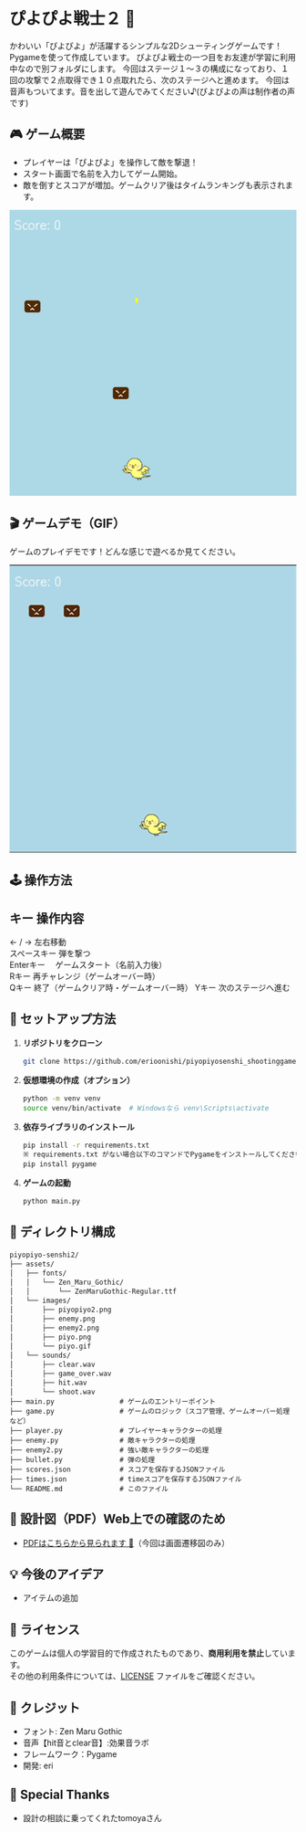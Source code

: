 # ぴよぴよ戦士２ 🐥

かわいい「ぴよぴよ」が活躍するシンプルな2Dシューティングゲームです！Pygameを使って作成しています。
ぴよぴよ戦士の一つ目をお友達が学習に利用中なので別フォルダにします。
今回はステージ１～３の構成になっており、１回の攻撃で２点取得でき１０点取れたら、次のステージへと進めます。
今回は音声もついてます。音を出して遊んでみてください♪(ぴよぴよの声は制作者の声です)


## 🎮 ゲーム概要

- プレイヤーは「ぴよぴよ」を操作して敵を撃退！
- スタート画面で名前を入力してゲーム開始。
- 敵を倒すとスコアが増加。ゲームクリア後はタイムランキングも表示されます。

![screenshot](assets/images/piyo.png)  

## 🎬 ゲームデモ（GIF）

ゲームのプレイデモです！どんな感じで遊べるか見てください。

![ぴよぴよ戦士デモ](assets/images/piyo.gif)

## 🕹️ 操作方法

 キー           操作内容                          
-------------------------------------------------
 ← / →          左右移動                          
 スペースキー    弾を撃つ                          
 Enterキー    　ゲームスタート（名前入力後）      
 Rキー          再チャレンジ（ゲームオーバー時）  
 Qキー          終了（ゲームクリア時・ゲームオーバー時）
 Yキー          次のステージへ進む         

## 🚀 セットアップ方法

1. **リポジトリをクローン**
   ```bash
   git clone https://github.com/erioonishi/piyopiyosenshi_shootinggame.git
2. **仮想環境の作成（オプション）**
   ```bash
   python -m venv venv
   source venv/bin/activate  # Windowsなら venv\Scripts\activate
3. **依存ライブラリのインストール**
   ```bash
   pip install -r requirements.txt
   ※ requirements.txt がない場合以下のコマンドでPygameをインストールしてください
   pip install pygame
4. **ゲームの起動**
   ```bash
   python main.py

## 📂 ディレクトリ構成

```plaintext
piyopiyo-senshi2/
├── assets/
│   ├── fonts/
│   │   └── Zen_Maru_Gothic/
│   │       └── ZenMaruGothic-Regular.ttf
│   └── images/
│       ├── piyopiyo2.png
│       ├── enemy.png
│       ├── enemy2.png
│       ├── piyo.png
│       └── piyo.gif
│   └── sounds/
│       ├── clear.wav
│       ├── game_over.wav
│       ├── hit.wav
│       └── shoot.wav
├── main.py                # ゲームのエントリーポイント
├── game.py                # ゲームのロジック（スコア管理、ゲームオーバー処理など）
├── player.py              # プレイヤーキャラクターの処理
├── enemy.py               # 敵キャラクターの処理
├── enemy2.py              # 強い敵キャラクターの処理
├── bullet.py              # 弾の処理
├── scores.json            # スコアを保存するJSONファイル
├── times.json             # timeスコアを保存するJSONファイル
└── README.md              # このファイル
```

## 📂 設計図（PDF）Web上での確認のため

- [PDFはこちらから見られます 📄](assets/images/shooting.drawio.pdf)（今回は画面遷移図のみ）

## 💡 今後のアイデア

- アイテムの追加

## 🥺 ライセンス

このゲームは個人の学習目的で作成されたものであり、**商用利用を禁止**しています。  
その他の利用条件については、[LICENSE](./LICENSE) ファイルをご確認ください。

## 🙌 クレジット

- フォント: Zen Maru Gothic
- 音声【hit音とclear音】:効果音ラボ
- フレームワーク：Pygame
- 開発: eri

## 🎀 Special Thanks

- 設計の相談に乗ってくれたtomoyaさん



